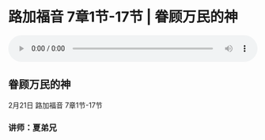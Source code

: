 # 路加福音 7章1节-17节 | 眷顾万民的神

<audio style="width: 100%;" preload="false" controls controlslist="nodownload"><source src="https://cdn.simai.ml/audio/mp3/2021/lu_7_1-17_210221.mp3" type="audio/mpeg">Your browser does not support the audio element.</audio>

## 眷顾万民的神
2月21日 
路加福音 7章1节-17节
### 讲师：夏弟兄


